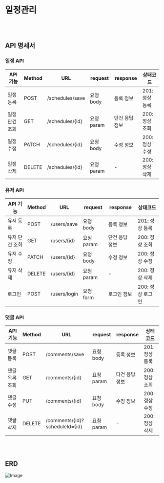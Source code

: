 # 일정관리
<br><br>

## API 명세서

### 일정 API

|API 기능|Method|URL|request|response|상태코드|
|------|------|------|------|------|------|
|일정 등록|POST|/schedules/save|요청 body|등록 정보|201: 정상 등록|
|일정 단건 조회|GET|/schedules/{id}|요청 param|단건 응답 정보|200: 정상 조회|
|일정 수정|PATCH|/schedules/{id}|요청 body|수정 정보|200: 정상 수정|
|일정 삭제|DELETE|/schedules/{id}|요청 param| - |200: 정상 삭제|

### 유저 API
|API 기능|Method|URL|request|response|상태코드|
|------|------|------|------|------|------|
|유저 등록|POST|/users/save|요청 body|등록 정보|201: 정상 등록|
|유저 단건 조회|GET|/users/{id}|요청 param|단건 응답 정보|200: 정상 조회|
|유저 수정|PATCH|/users/{id}|요청 body|수정 정보|200: 정상 수정|
|유저 삭제|DELETE|/users/{id}|요청 param| - |200: 정상 삭제|
|로그인|POST|/users/login|요청 form|로그인 정보|200: 정상 로그인|

### 댓글 API
| API 기능   | Method | URL                            |request| response |상태코드|
|----------|--------|--------------------------------|------|----------|------|
| 댓글 등록    | POST   | /comments/save                 |요청 body| 등록 정보    |201: 정상 등록|
| 댓글 목록 조회 | GET    | /comments/{id}                 |요청 param| 다건 응답 정보 |200: 정상 조회|
| 댓글 수정    | PUT    | /comments/{id}                 |요청 body| 수정 정보    |200: 정상 수정|
| 댓글 삭제    | DELETE | /comments/{id}?scheduleId={id} |요청 param| -        |200: 정상 삭제|

<br><br>
## ERD
![Image](https://github.com/user-attachments/assets/4af5a0e2-4959-4c65-b8e9-c362697e8eef)